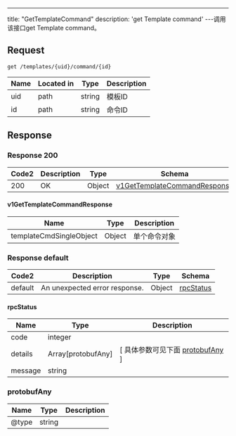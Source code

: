 ---
title: "GetTemplateCommand"
description: 'get Template command'
---调用该接口get Template command。



## Request


```
get /templates/{uid}/command/{id}
```

| Name | Located in | Type | Description | 
| ---- | ---------- | ----------- | ----------- | 
| uid | path | string | 模板ID |  
| id | path | string | 命令ID |  

## Response

### Response  200 
| Code2 | Description | Type | Schema |
| ---- | ----------- | ------ | ------ |
| 200 | OK | Object | [v1GetTemplateCommandResponse](#v1GetTemplateCommandResponse) |

#### v1GetTemplateCommandResponse

| Name | Type | Description | 
| ---- | ---- | ----------- |    
| templateCmdSingleObject | Object | 单个命令对象   |   



### Response  default 
| Code2 | Description | Type | Schema |
| ---- | ----------- | ------ | ------ |
| default | An unexpected error response. | Object | [rpcStatus](#rpcStatus) |

#### rpcStatus

| Name | Type | Description | 
| ---- | ---- | ----------- |     
| code | integer |  |          
| details | Array[protobufAny] |  [ 具体参数可见下面 [protobufAny](#protobufAny) ] |       
| message | string |  |   

### protobufAny
| Name | Type | Description | 
| ---- | ---- | ----------- |     
| @type | string |  |   



